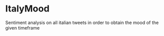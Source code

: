 # ItalyMood
Sentiment analysis on all italian tweets in order to obtain the mood of the given timeframe 
